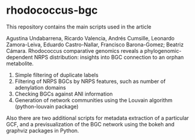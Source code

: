 # rhodococcus-bgc

This repository contains the main scripts used in the article 

Agustina Undabarrena, Ricardo Valencia, Andrés Cumsille, Leonardo Zamora-Leiva, Eduardo Castro-Nallar, Francisco Barona-Gomez; Beatriz Cámara. Rhodococcus comparative genomics reveals a phylogenomic-dependent NRPS distribution: insights into BGC connection to an orphan metabolite.
1. Simple filtering of duplicate labels
2. Filtering of NRPS BGCs by NRPS features, such as number of adenylation domains
3. Checking BGCs against ANI information
4. Generation of network communities using the Louvain algorithm (python-louvain package)

Also there are two additional scripts for metadata extraction of a particular GCF, and a previsualization of the BGC network using the bokeh and graphviz packages in Python.
